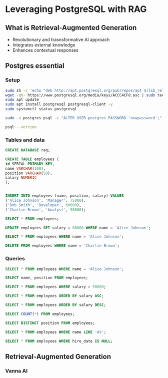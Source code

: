 # Leveraging PostgreSQL with RAG

## What is Retrieval-Augmented Generation

- Revolutionary and trasnsformative AI approach
- Integrates external knowledge
- Enhances contextual responses

## Postgres essential

### Setup

```sh
sudo sh -c 'echo "deb http://apt.postgresql.org/pub/repos/apt $(lsb_release -cs)-pgdg main" > /etc/apt/sources.list.d/pgdg.list'
wget -qO- https://www.postgresql.org/media/keys/ACCC4CF8.asc | sudo tee /etc/apt/trusted.gpg.d/pgdg.asc &>/dev/null
sudo apt update
sudo apt install postgresql postgresql-client -y
sudo systemctl status postgresql

sudo -u postgres psql -c "ALTER USER postgres PASSWORD 'newpassword';"

psql --version
```

### Tables and data

```sql
CREATE DATABASE rag;

CREATE TABLE employees ( 
id SERIAL PRIMARY KEY, 
name VARCHAR(100), 
position VARCHAR(50), 
salary NUMERIC 
);


INSERT INTO employees (name, position, salary) VALUES 
('Alice Johnson', 'Manager', 75000), 
('Bob Smith', 'Developer', 60000), 
('Charlie Brown', 'Analyst', 50000);

SELECT * FROM employees;

UPDATE employees SET salary = 80000 WHERE name = 'Alice Johnson';

SELECT * FROM employees WHERE name = 'Alice Johnson';

DELETE FROM employees WHERE name = 'Charlie Brown';
```

### Queries

```sql
SELECT * FROM employees WHERE name = 'Alice Johnson';

SELECT name, position FROM employees;

SELECT * FROM employees WHERE salary > 50000;

SELECT * FROM employees ORDER BY salary ASC;

SELECT * FROM employees ORDER BY salary DESC;

SELECT COUNT(*) FROM employees;

SELECT DISTINCT position FROM employees;

SELECT * FROM employees WHERE name LIKE 'A%';

SELECT * FROM employees WHERE hire_date IS NULL;
```

## Retrieval-Augmented Generation

### Vanna AI
